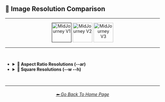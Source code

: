 <h2>📏 Image Resolution Comparison</h2>

<hr><!--------------->

<div align="center">

[<img src="https://github.com/willwulfken/MidJourney-Styles-and-Keywords-Reference/blob/main/Images/Repo_Parts/Buttons/Version_Buttons/button_version_MJV1_active.png?raw=true" alt="MidJourney V1" height="64" />]()
[<img src="https://github.com/willwulfken/MidJourney-Styles-and-Keywords-Reference/blob/main/Images/Repo_Parts/Buttons/Version_Buttons/button_version_MJV2_inactive.png?raw=true" alt="MidJourney V2" height="64" />](https://github.com/willwulfken/MidJourney-Styles-and-Keywords-Reference/blob/main/Pages/MJ_V2/Comparison_Pages/Image_Resolution_and_Upscaling/Image_Resolution_Comparison.md)
[<img src="https://github.com/willwulfken/MidJourney-Styles-and-Keywords-Reference/blob/main/Images/Repo_Parts/Buttons/Version_Buttons/button_version_MJV3_inactive.png?raw=true" alt="MidJourney V3" height="64" />](https://github.com/willwulfken/MidJourney-Styles-and-Keywords-Reference/blob/main/Pages/MJ_V3/Comparison_Pages/Image_Resolution_and_Upscaling/Image_Resolution_Comparison.md)

</div>

<hr>
<br>

- <details><summary><b>🔳 Aspect Ratio Resolutions (--ar)</b></summary><p><div align="center">

	<table>
		<tr align=center valign=middle>
			<th colspan="11">Width Ratio</th>
		</tr>
		<tr align=center valign=middle>
			<th rowspan="10">Height Ratio</th>
			<th></th><th>1</th><th>2</th><th>3</th><th>4</th><th>5</th><th>6</th><th>7</th><th>8</th><th>9</th>
		</tr>
		<tr align=center valign=middle>
			<th>1</th>
			<td><img src="https://github.com/willwulfken/MidJourney-Styles-and-Keywords-Reference/blob/main/Images/MJ_V1/Comparison_Page_Images/Image_Resolution_Comparison/sphere_ar1-1.png?raw=true" width="256" /><p><code>512x512</code></p></td>
			<td><img src="https://github.com/willwulfken/MidJourney-Styles-and-Keywords-Reference/blob/main/Images/MJ_V1/Comparison_Page_Images/Image_Resolution_Comparison/sphere_ar2-1.png?raw=true" width="512" /><p><code>1024x512</code></p></td>
			<td></td><td></td><td></td><td></td><td></td><td></td><td></td>
		</tr>
		<tr align=center valign=middle>
			<th>2</th>
			<td><img src="https://github.com/willwulfken/MidJourney-Styles-and-Keywords-Reference/blob/main/Images/MJ_V1/Comparison_Page_Images/Image_Resolution_Comparison/sphere_ar1-2.png?raw=true" width="256" /><p><code>512x1024</code></p></td>
			<td></td>
			<td><img src="https://github.com/willwulfken/MidJourney-Styles-and-Keywords-Reference/blob/main/Images/MJ_V1/Comparison_Page_Images/Image_Resolution_Comparison/sphere_ar3-2.png?raw=true" width="384" /><p><code>768x512</code></p></td>
			<td></td>
			<td><img src="https://github.com/willwulfken/MidJourney-Styles-and-Keywords-Reference/blob/main/Images/MJ_V1/Comparison_Page_Images/Image_Resolution_Comparison/sphere_ar5-2.png?raw=true" width="640" /><p><code>1280x512</code></p></td>
			<td></td><td></td><td></td><td></td>
		</tr>
		<tr align=center valign=middle>
			<th>3</th><td></td>
			<td><img src="https://github.com/willwulfken/MidJourney-Styles-and-Keywords-Reference/blob/main/Images/MJ_V1/Comparison_Page_Images/Image_Resolution_Comparison/sphere_ar2-3.png?raw=true" width="256" /><p><code>512x768</code></p></td>
			<td></td><td></td><td></td><td></td><td></td><td></td><td></td>
		</tr>
		<tr align=center valign=middle>
			<th>4</th><td></td><td></td><td></td><td></td>
			<td><img src="https://github.com/willwulfken/MidJourney-Styles-and-Keywords-Reference/blob/main/Images/MJ_V1/Comparison_Page_Images/Image_Resolution_Comparison/sphere_ar5-4.png?raw=true" width="320" /><p><code>640x512</code></p></td>
			<td></td>
			<td><img src="https://github.com/willwulfken/MidJourney-Styles-and-Keywords-Reference/blob/main/Images/MJ_V1/Comparison_Page_Images/Image_Resolution_Comparison/sphere_ar7-4.png?raw=true" width="448" /><p><code>896x512</code></p></td>
			<td></td>
			<td><img src="https://github.com/willwulfken/MidJourney-Styles-and-Keywords-Reference/blob/main/Images/MJ_V1/Comparison_Page_Images/Image_Resolution_Comparison/sphere_ar9-4.png?raw=true" width="576" /><p><code>1152x512</code></p></td>
		</tr>
		<tr align=center valign=middle>
			<th>5</th><td></td>
			<td><img src="https://github.com/willwulfken/MidJourney-Styles-and-Keywords-Reference/blob/main/Images/MJ_V1/Comparison_Page_Images/Image_Resolution_Comparison/sphere_ar2-5.png?raw=true" width="256" /><p><code>512x1280</code></p></td>
			<td></td>
			<td><img src="https://github.com/willwulfken/MidJourney-Styles-and-Keywords-Reference/blob/main/Images/MJ_V1/Comparison_Page_Images/Image_Resolution_Comparison/sphere_ar4-5.png?raw=true" width="256" /><p><code>512x640</code></p></td>
			<td></td><td></td><td></td><td></td><td></td>
		</tr>
		<tr align=center valign=middle>
			<th>6</th><td></td><td></td><td></td><td></td><td></td><td></td><td></td><td></td><td></td>
		</tr>
		<tr align=center valign=middle>
			<th>7</th><td></td><td></td><td></td>
			<td><img src="https://github.com/willwulfken/MidJourney-Styles-and-Keywords-Reference/blob/main/Images/MJ_V1/Comparison_Page_Images/Image_Resolution_Comparison/sphere_ar4-7.png?raw=true" width="256" /><p><code>512x896</code></p></td>
			<td></td><td></td><td></td><td></td><td></td>
		</tr>
		<tr align=center valign=middle>
			<th>8</th><td></td><td></td><td></td><td></td><td></td><td></td><td></td><td></td><td></td>
		</tr>
		<tr align=center valign=middle>
			<th>9</th><td></td><td></td><td></td>
			<td><img src="https://github.com/willwulfken/MidJourney-Styles-and-Keywords-Reference/blob/main/Images/MJ_V1/Comparison_Page_Images/Image_Resolution_Comparison/sphere_ar4-9.png?raw=true" width="256" /><p><code>512x1152</code></p></td>
			<td></td><td></td><td></td><td></td><td></td>
		</tr>
	</table>

  </div></p></details>



- <details><summary><b>📐 Square Resolutions (--w --h)</b></summary><p><div align="center">

	<table>
		<tr align=center valign=middle>
			<td width="150">256x256</td>
			<td><img src="https://github.com/willwulfken/MidJourney-Styles-and-Keywords-Reference/blob/main/Images/MJ_V1/Comparison_Page_Images/Image_Resolution_Comparison/sphere_wh256.png?raw=true" width="256" /></td>
		</tr>
		<tr align=center valign=middle>
			<td width="150">320x320</td>
			<td><img src="https://github.com/willwulfken/MidJourney-Styles-and-Keywords-Reference/blob/main/Images/MJ_V1/Comparison_Page_Images/Image_Resolution_Comparison/sphere_wh320.png?raw=true" width="320" /></td>
		</tr>
		<tr align=center valign=middle>
			<td width="150">384x384</td>
			<td><img src="https://github.com/willwulfken/MidJourney-Styles-and-Keywords-Reference/blob/main/Images/MJ_V1/Comparison_Page_Images/Image_Resolution_Comparison/sphere_wh384.png?raw=true" width="384" /></td>
		</tr>
		<tr align=center valign=middle>
			<td width="150">448x448</td>
			<td><img src="https://github.com/willwulfken/MidJourney-Styles-and-Keywords-Reference/blob/main/Images/MJ_V1/Comparison_Page_Images/Image_Resolution_Comparison/sphere_wh448.png?raw=true" width="448" /></td>
		</tr>
	</table>

  </div></p></details>

<br>

<hr><!--------------->
<div align="center">
<h6><a href="https://github.com/willwulfken/MidJourney-Styles-and-Keywords-Reference/blob/main/README.md">⬅ Go Back To Home Page</a></h6>
</div>